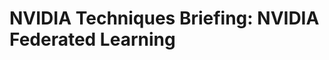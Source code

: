# NVIDIA Techniques Briefing: NVIDIA Federated Learning

<!--
  vim:ft=markdown et wrap sw=4 sts=4:
  -->

